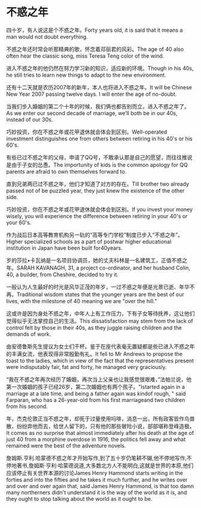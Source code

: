 # 不惑之年

<p><span class="chinese">四十岁，有人说这是个不惑之年。</span><span class="english">Forty years old, it is said that it means a man would not doubt everything.</span></p>

<p><span class="chinese">不惑之年还时常会听那精典的歌，怀念着邓丽君的风彩。</span><span class="english">The age of 40 also often hear the classic song, miss Teresa Teng color of the wind.</span></p>

<p><span class="chinese">进入不惑之年的他仍然在努力学习新的知识，适应新的环境。</span><span class="english">Though in his 40s, he still tries to learn new things to adapt to the new environment.</span></p>

<p><span class="chinese">还有十二天就是农历2007年的新年，本人也将进入不惑之年。</span><span class="english">It will be Chinese New Year 2007 passing twelve days. I will enter the age of no-doubt.</span></p>

<p><span class="chinese">当我们步入婚姻的第二个十年的时候，我们俩也都告别而立，进入不惑之年了。</span><span class="english">As we enter our second decade of marriage, we’ll both be in our 40s, instead of our 30s.</span></p>

<p><span class="chinese">巧妙投资，你在不惑之年或花甲退休就会体会到区别。</span><span class="english">Well-operated investment distinguishes one from others between retiring in his 40's or his 60's.</span></p>

<p><span class="chinese">有些已过不惑之年的父母，申请了QQ号，不敢承认那是自己的愿望，而往往推说是由于子女的怂恿。</span><span class="english">The importunity of kids is the common apology for QQ parents are afraid to own themselves forward to.</span></p>

<p><span class="chinese">直到兄弟两已过不惑之年，他们才知道了对方的存在。</span><span class="english">Till brother two already passed not of be puzzled year, they just knew the existence of the other side.</span></p>

<p><span class="chinese">巧妙投资，你在不惑之年或花甲退休就会体会到区别。</span><span class="english">If you invest your money wisely, you will experience the difference between retiring in your 40's or your 60's.</span></p>

<p><span class="chinese">作为战后日本高等教育机构另一轨的“高等专门学校”制度已步入“不惑之年”。</span><span class="english">Higher specialized schools as a part of postwar higher educational institution in Japan have been built for40years.</span></p>

<p><span class="chinese">岁的莎拉•卡瓦纳是一名项目协调员，她的丈夫科林是一名建筑工，正值不惑之年。</span><span class="english">SARAH KAVANAGH, 31, a project co-ordinator, and her husband Colin, 40, a builder, from Cheshire, decided to try it.</span></p>

<p><span class="chinese">一般认为人生最好的时光是风华正茂的年岁，一过不惑之年便是光景已逝、年华不再。</span><span class="english">Traditional wisdom states that the younger years are the best of our lives, with the milestone of 40 meaning we are "over the hill."</span></p>

<p><span class="chinese">这或许是因为身处不惑之年，中年人上有工作压力，下有子女等待抚养，这让他们觉得似乎无法掌控自己的生活。</span><span class="english">This dissatisfaction may stem from the lack of control felt by those in their 40s, as they juggle raising children and the demands of work.</span></p>

<p><span class="chinese">由安德鲁斯先生提议为女士们干杯。鉴于在座代表毫无置疑都是些已进入不惑之年的丰满女流，他表现得非常殷勤有礼。</span><span class="english">It fell to Mr Andrews to propose the toast to the ladies, which in view of the fact that the representatives present were indisputably fair, fat and forty, he managed very graciously.</span></p>

<p><span class="chinese">“我在不惑之年再次经历了婚姻，再次当上父亲也让我感觉很艰难，”法帕兰说，他第一次婚姻的孩子已经26岁，第二次婚姻也有两个孩子。</span><span class="english">"Istarted again in a marriage at a late time, and being a father again was kindof rough, " said Farparan, who has a 26-year-old from his first marriageand two children from his second.</span></p>

<p><span class="chinese">年，杰克伦敦正当不惑之年，却死于过量使用吗啡，消息一出，所有政客皆作鸟兽散，纷纷弃他而去，给世人留下的，只有他的那些冒险小说，部部堪称登峰造极。</span><span class="english">It comes as no surprise that almost immediately after his death at the age of just 40 from a morphine overdose in 1916, the politics fell away and what remained were the best of the adventure novels.</span></p>

<p><span class="chinese">詹姆斯.亨利.哈蒙德不惑之年才开始写作,到了五十岁仍笔耕不辍,他不停地写作,不停地著书,詹姆斯·亨利·哈蒙德说道,大多数北方人不能明白,这就是世界的本原,他们应该停止有关世界本源的讨论</span><span class="english">James Henry Hammond starts writing in the forties and into the fifties and he takes it much further, and he writes over and over and over again that, said James Henry Hammond, is that too damn many northerners didn't understand it is the way of the world as it is, and they ought to stop talking about the world as it ought to be.</span></p>

